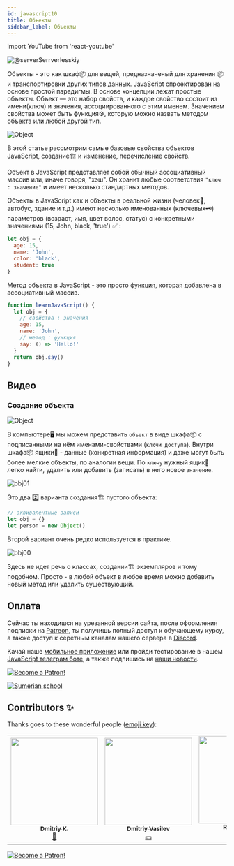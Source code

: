 ```yaml
---
id: javascript10
title: Объекты
sidebar_label: Объекты
---
```


import YouTube from 'react-youtube'

![@serverSerrverlesskiy](/img/javascript/headers/11.jpg)

Объекты - это как шкаф📦 для вещей, предназначеный для хранения 📦 и транспортировки других типов данных.
JavaScript спроектирован на основе простой парадигмы. В основе концепции лежат простые объекты. Объект — это набор свойств, и каждое свойство состоит из имени(ключ) и значения, ассоциированного с этим именем. Значением свойства может быть функция⚙️, которую можно назвать методом объекта или любой другой тип.

![Object](https://media.giphy.com/media/xTiTnFEfyt0vqhQzDi/giphy.gif)

В этой статье рассмотрим самые базовые свойства объектов JavaScript, создание🏗️ и изменение, перечисление свойств.

Объект в JavaScript представляет собой обычный ассоциативный массив или, иначе говоря, "хэш". Он хранит любые соответствия `"ключ : значение"` и имеет несколько стандартных методов.

Объекты в JavaScript как и объекты в реальной жизни (человек👨, автобус, здание и т.д.) имеют несколько именованных (ключевых🗝️) параметров (возраст, имя, цвет волос, статус) с конкретными значениями (15, John, black, 'true') ✅ :

```javascript
let obj = {
  age: 15,
  name: 'John',
  color: 'black',
  student: true
}
```

Метод объекта в JavaScript - это просто функция️, которая добавлена в ассоциативный массив.

```jsx live
function learnJavaScript() {
  let obj = {
    // свойства : значения
    age: 15,
    name: 'John',
    // метод : функция
    say: () => 'Hello!'
  }
  return obj.say()
}
```
## Видео

<YouTube videoId="vFXAg_ndCJo" /> 

### Создание объекта

![Object](https://media.giphy.com/media/2YaKpvYQEcl1WuJJTl/giphy.gif)

В компьютере🖥️ мы можем представить `объект` в виде шкафа📦 с подписанными на нём именами-свойствами (`ключи доступа`). Внутри шкафа📦 ящики🧰 - данные (конкретная информация) и даже могут быть более мелкие объекты, по аналогии вещи. По `ключу` нужный ящик🧰 легко найти, удалить или добавить (записать) в него новое `значение`.

![obj01](/img/javascript/12/01.png)

Это два 2️⃣ варианта создания🏗️ пустого объекта:

```javascript
// эквивалентные записи
let obj = {}
let person = new Object()
```

Второй вариант очень редко используется в практике.

![obj00](/img/javascript/12/00.png)

<!-- 
## Расширенное создание

![Extended](https://media.giphy.com/media/2XflxzlJfoSDycf3BBu/giphy.gif)

Свойства можно указывать непосредственно при создании🏗️ объекта, через список в фигурных скобках вида {..., `ключ : значение,` ...} и создавать🏗️ сложные объекты:

```jsx live
function learnJavaScript() {
  const obj = {
    age: 15,
    name: 'John',
    color: 'black',
    passport: {
      serial: 5721,
      number: 258963,
      date: '27.10.2015'
    },
    student: true
  }

  return obj.passport.date
}
```

Созданый🏗️ объект содержит пять свойств с конкретными значениями, одно из которых паспортные данные, являющийся встроенным объектом. Обратите внимание, как идет обращение к дальним свойствам или методам объекта. Попробуйте вернуть номер паспорта.

## Добавление свойств

![Adding](https://media.giphy.com/media/3CZ2iGe1ByKfhZxaD7/giphy.gif)

Есть два 2️⃣ синтаксиса добавления свойств в объект. 1️⃣ Первый - точка, второй - квадратные скобки:

```javascript
// эквивалентные записи
obj.age = 15
obj['age'] = 15
```

```jsx live
function learnJavaScript() {
  let obj = {
    name: 'John'
  }

  obj.age = 15

  return obj.age
}
```

Квадратные скобки используются в основном, когда `название свойства` (properties) находится в `переменной` 🔔 :

```javascript
let nameProp = 'age'
obj[nameProp] = 15
```

Здесь через переменную 🔔 `nameProp` задаем имя свойства `"age"`, являющийся ключом в ассоциативном массиве, по которому лежит `значение 15`.

```jsx live
function learnJavaScript() {
  let obj = {
    name: 'John'
  }

  let nameProp = 'age'
  obj[nameProp] = 15

  return obj.age
}
```

## Доступ к свойствам

![Door](https://media.giphy.com/media/l378znZcUM7b6VDyM/giphy.gif)

Доступ к свойству осуществляется при обращении к нему 👇 :

```jsx live
function learnJavaScript() {
  let obj = {} // объект пустой
  obj.age = 17 // эквивалент obj['age']=17 или сразу obj={age:17}

  let result1 = obj.age // Вариант 1
  let result2 = obj['age'] // Вариант 2

  return result1 + ' или ' + result2
}
```

Если у объекта `нет такого свойства`, то результат будет `'undefined'`. Проверьте это в консоле браузера.

```javascrript
let obj = {}
obj.nokey
```

![nokey](/img/javascript/15.jpg)

Никакой ошибки🙅‍♂️ при обращении по несуществующему свойству не будет, просто вернется специальное значение `undefined`. При отсутствии внутри функции⚙️ ключевого 🗝️ слова `return`, так же вернется значение `undefined` - отсутствие чего-либо.


## Удаление свойств

![Delete](https://media.giphy.com/media/5xaOcLwEvFOizxHVyVy/giphy.gif)

Удаляет ➖ свойство оператор `delete`. Попробуйте удалить из прошлого примера номер паспорта:

Создайте в консоле объект из прошлого примера.

```javascript
const obj = {
  age: 15,
  name: 'John',
  color: 'black',
  passport: {
    serial: 5721,
    number: 258963,
    date: '27.10.2015'
  },
  student: true
}
```

А теперь удалите вложеный объект `passport`

```javascript
delete obj.passport
```

Теперь если обратиться к нему, то в результате получим `undefined`

```javascript
obj.passport
```

![delete obj](/img/javascript/16.jpg)

## Методы объектов

![Description](https://media.giphy.com/media/3ohzAqLk7azQ0O6RvW/giphy.gif)

Как и в других языках👅, у объектов JavaScript есть `методы`.

Например, создадим🏗️ объект `sport` сразу с методом `run`:

```jsx live
function learnJavaScript() {
  let sport = {
    run: n => 'John' + ' пробежал ' + n + ' метров!'
  }

  return sport.run(300)
}
```

### Добавление метода

![Add](https://media.giphy.com/media/5ns6077LTlGACuwRQR/giphy.gif)

Добавление метода в существующий объект - просто, присвоим функцию⚙️ `function(n) { ... }` свойству `sport.run`.

```jsx live
function learnJavaScript() {
  let sport = {}

  sport.run = n => 'Спортсмен пробежал ' + n + ' метров и это был ' + 'Nikita'

  return sport.run(350)
}
```

<!-- :::note Обратите внимание
Очень часто методы используют в своих расчетах свойства своего же объекта.
::: -->

Здесь не идет речь о классах, создании🏗️ экземпляров и тому подобном. Просто - в любой объект в любое время можно добавить новый метод или удалить существующий.

<!--
```jsx live
function learnJavaScript() {
  var sport = {
    name: 'Nikita',
    age: 18
  }

  sport.run = (n, str) => {
    if (str === 'men') return 'Спортсмен пробежал ' + n + ' метров и это был ' + sport.name
    if (str === 'women') return 'Спортсменка пробежала ' + n + ' метров и это была ' + sport.name
    if (str !== 'men' || str !== 'women') return 'Человек пробежал ' + n + ' метров.'
  }

  return sport.run(350, 'women')
}
```

Подумайте, чем можно заменить множественный `if()`. JavaScript - очень динамический язык👅. 

## Перебор свойств объекта

![enumeration](https://media.giphy.com/media/h5FIFDs6rXLpWlWWZJ/giphy.gif)

Для перебора всех свойств объекта используется специальный вид конструкции `for .. in`:

```javascript
for(let key in obj) {
  // key - название свойства
  // obj[key] - значение свойства
  ...
}
```

Например 👇 :

```jsx live
function learnJavaScript() {
  let result = ''

  const obj = {
    age: 15,
    b: 'true',
    color: 'red'
  }

  for (let key in obj) {
    result += key + ': ' + obj[key] + ' '
  }

  return result
}
```

И по секрету, если честно, практически любая переменная 🔔 является мини-объектом в среде JavaScript. Так, что не бойтесь их применять.

## React Native
Например нам нужно отобразить имя из объекта `obj`, то мы это зделаем так:

```SnackPlayer name=index.js
import React from 'react'
import { Text } from 'react-native'

const App = () => {
  const obj = {
    age: 15,
    name: 'John',
    color: 'black',
    passport: {
      serial: 5721,
      number: 258963,
      date: '27.10.2015'
    },
    student: true
  }  

  return (
    <Text>{obj.name}</Text>
  )
}

export default App
```

Попробуйте вывести другие данные, например серию паспорта.

## Проблемы?

![Problem](https://media.giphy.com/media/xTiTnGeUsWOEwsGoG4/giphy.gif)

Пишите в [Discord](https://discord.gg/6GDAfXn) или телеграмм [чат](https://t.me/jscampapp), а также подписывайтесь на наши [новости](https://t.me/javascriptapp)

 

## Вопросы

![Question](https://media.giphy.com/media/l0HlRnAWXxn0MhKLK/giphy.gif)

Пустой объект создается командой:

1. `let obj = {}`
2. `function obj()`
3. `let x = 10`

Объект хранит соответствия:

1. имя : фамилия
2. переменная = значение
3. ключ : значение

Синтаксиc присвоения значения конкретному ключу (свойству):

1. `color() = "green"`
2. `obj.color = "red"`
3. `function color () => "yellow"`

Метод объекта в JavaScript - это

1. Просто функция, добавленная в ассоциативный массив
2. Внешняя функция
3. Переменная описанная вне объекта

Перебор свойств объекта

1. `for (let i = 0; i <= 100; i++) { sum += i }`
2. `for(let key in obj) { }`
3. `while (условие) { }`

В JavaScript объект - это набор свойств (именованных значений).

1. `true`
2. `false`

Когда свойство объекта является функцией, оно носит специальное имя: `mothered`.

1.  `true`
2.  `false` У него особое название: `класс`
3.  `false` У него особое название: `метод`

Для того чтобы понять, на сколько вы усвоили этот урок, пройдите тест в [мобильном приложении](http://onelink.to/njhc95) нашей школы по этой теме или в нашем [телеграм боте](https://t.me/javascriptcamp_bot).

![Sumerian school](/img/app.jpg)

## Ссылки:

1. [MDN web doc. Developer.mozilla.org - Статья "Типы данных JavaScript и структуры данных"](https://developer.mozilla.org/ru/docs/Web/JavaScript/Data_structures)
2. [MDN web doc. Developer.mozilla.org - Статья "Инициализация объектов"](https://developer.mozilla.org/ru/docs/Web/JavaScript/Reference/Operators/Object_initialize)
3. [Статья "Object Types"](https://www.javascript.express/types/object_types)
4. [Статья "Объекты", сайт Learn.javascript.ru](https://learn.javascript.ru/object)
5. [Код для подростков: прекрасное руководство по программированию для начинающих, том 1: Javascript - Jeremy Moritz ](https://www.amazon.com/Code-Teens-Beginners-Programming-Javascript-ebook/dp/B07FCTLVPC) -->

## Оплата

Сейчас ты находишся на урезанной версии сайта, после оформления подписки на [Patreon](https://www.patreon.com/javascriptcamp), ты получишь полный доступ к обучающему курсу, а также доступ к серетным каналам нашего сервера в [Discord](https://discord.gg/6GDAfXn).  

Качай наше [мобильное приложение](http://onelink.to/njhc95) или пройди тестирование в нашем [JavaScript телеграм боте](https://t.me/javascriptcamp_bot), а также подпишись на [наши новости](https://t.me/javascriptapp).

[![Become a Patron!](/img/logo/patreon.jpg)](https://www.patreon.com/bePatron?u=31769291)


[![Sumerian school](/img/app.jpg)](http://onelink.to/njhc95)

 

## Contributors ✨

Thanks goes to these wonderful people ([emoji key](https://allcontributors.org/docs/en/emoji-key)):

<table>
  <tr>
    <td align="center"><a href="https://github.com/KoDim-React"><img src="https://avatars1.githubusercontent.com/u/72087863?v=4?s=200" width="200px;" alt=""/><br /><sub><b>Dmitriy K.</b></sub></a><br /><a href="#mentoring-KoDim-React" title="Mentoring">📖</a></td>
    <td align="center"><a href="https://fullstackserverless.github.io/"><img src="https://avatars0.githubusercontent.com/u/6774813?v=4?s=200" width="200px;" alt=""/><br /><sub><b>Dmitriy Vasilev</b></sub></a><br /><a href="#financial-gHashTag" title="Financial">💵</a></td>
    <td align="center"><a href="https://github.com/Resoner2005"><img src="https://avatars1.githubusercontent.com/u/75675814?v=4?s=200" width="200px;" alt=""/><br /><sub><b>Resoner2005</b></sub></a><br /><a href="https://github.com/gHashTag/react-native-village/issues?q=author%3AResoner2005" title="Bug reports">🐛 🎨 🖋</a></td>
    <td align="center"><a href="https://github.com/Navernoss"><img src="https://avatars0.githubusercontent.com/u/75784137?v=4?s=200" width="200px;" alt=""/><br /><sub><b>Navernoss</b></sub></a><br /><a href="#content-Navernoss" title="Content">🖋 🐛 🎨 </a></td>
  </tr>
  
</table>

[![Become a Patron!](/img/logo/patreon.jpg)](https://www.patreon.com/bePatron?u=31769291)
<!-- [![Become a Patron!](/img/logo/patreon.jpg)](https://www.patreon.com/bePatron?u=31769291) -->
